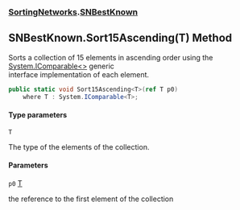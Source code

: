 ### [SortingNetworks](SortingNetworks.md 'SortingNetworks').[SNBestKnown](SortingNetworks.SNBestKnown.md 'SortingNetworks.SNBestKnown')

## SNBestKnown.Sort15Ascending<T>(T) Method

Sorts a collection of 15 elements in ascending order using the [System.IComparable&lt;&gt;](https://docs.microsoft.com/en-us/dotnet/api/System.IComparable-1 'System.IComparable`1') generic  
interface implementation of each element.

```csharp
public static void Sort15Ascending<T>(ref T p0)
    where T : System.IComparable<T>;
```
#### Type parameters

<a name='SortingNetworks.SNBestKnown.Sort15Ascending_T_(T).T'></a>

`T`

The type of the elements of the collection.
#### Parameters

<a name='SortingNetworks.SNBestKnown.Sort15Ascending_T_(T).p0'></a>

`p0` [T](SortingNetworks.SNBestKnown.Sort15Ascending_T_(T).md#SortingNetworks.SNBestKnown.Sort15Ascending_T_(T).T 'SortingNetworks.SNBestKnown.Sort15Ascending<T>(T).T')

the reference to the first element of the collection